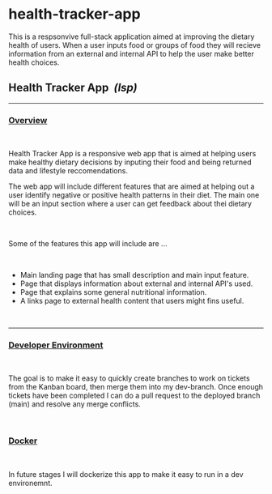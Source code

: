 # health-tracker-app
This is a respsonvive full-stack application aimed at improving the dietary health of users. When a user inputs food or groups of food they will recieve information from an external and internal API to help the user make better health choices.


## <b> Health Tracker App </b><em>&nbsp;(lsp)</em>

---

### <u> Overview</u>

<br>

Health Tracker App is a responsive web app that is aimed at helping users make healthy dietary decisions by inputing their food and being returned data and lifestyle reccomendations. <br>

The web app will include different features that are aimed at helping out a user identify negative or positive health patterns in their diet. The main one will be an input section where a user can get feedback about thei dietary choices.

<br>

Some of the features this app will include are ...

<br>

- Main landing page that has small description and main input feature.
- Page that displays information about external and internal API's used.
- Page that explains some general nutritional information.
- A links page to external health content that users might fins useful.

<br>

---

### <u> Developer Environment </u>

<br>

The goal is to make it easy to quickly create branches to work on tickets from the Kanban board, then merge them into my dev-branch. Once enough tickets have been completed I can do a pull request to the deployed branch (main) and resolve any merge conflicts.

<br>

### <u> Docker </u>

<br>

In future stages I will dockerize this app to make it easy to run in a dev environemnt.

<br>
